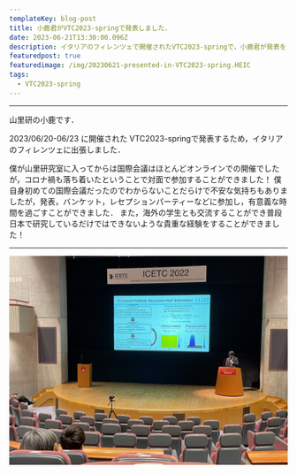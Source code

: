 ```yaml
---
templateKey: blog-post
title: 小鹿君がVTC2023-springで発表しました．
date: 2023-06-21T13:30:00.096Z
description: イタリアのフィレンツェで開催されたVTC2023-springで，小鹿君が発表をしてきました．
featuredpost: true
featuredimage: /img/20230621-presented-in-VTC2023-spring.HEIC
tags:
  - VTC2023-spring
---
```


---

山里研の小鹿です．

2023/06/20-06/23 に開催された VTC2023-springで発表するため，イタリアのフィレンツェに出張しました．

僕が山里研究室に入ってからは国際会議はほとんどオンラインでの開催でしたが，コロナ禍も落ち着いたということで対面で参加することができました！
僕自身初めての国際会議だったのでわからないことだらけで不安な気持ちもありましたが，発表，バンケット，レセプションパーティーなどに参加し，有意義な時間を過ごすことができました．
また，海外の学生とも交流することができ普段日本で研究しているだけではできないような貴重な経験をすることができました！

---


![ICETC](./20221016-presented-in-ICETC2022.png)
